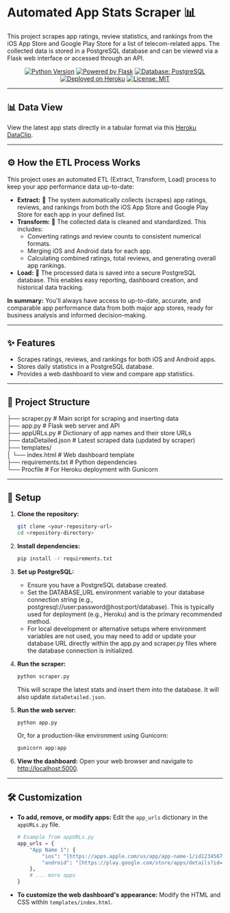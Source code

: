 # Automated App Stats Scraper 📊

This project scrapes app ratings, review statistics, and rankings from the iOS App Store and Google Play Store for a list of telecom-related apps. The collected data is stored in a PostgreSQL database and can be viewed via a Flask web interface or accessed through an API.

<p align="center">
  <a href="https://www.python.org/"><img src="https://img.shields.io/badge/Python-3.x-blue.svg?logo=python&logoColor=white" alt="Python Version"></a>
  <a href="https://flask.palletsprojects.com/"><img src="https://img.shields.io/badge/Flask-2.x-black.svg?logo=flask&logoColor=white" alt="Powered by Flask"></a>
  <a href="https://www.postgresql.org/"><img src="https://img.shields.io/badge/Database-PostgreSQL-blue.svg?logo=postgresql&logoColor=white" alt="Database: PostgreSQL"></a>
  <a href="https://www.heroku.com/"><img src="https://img.shields.io/badge/Heroku-Deployed-430098.svg?logo=heroku&logoColor=white" alt="Deployed on Heroku"></a>
  <a href="LICENSE_PLACEHOLDER.md"><img src="https://img.shields.io/badge/License-MIT-yellow.svg" alt="License: MIT"></a>
</p>

---

## 📊 Data View

View the latest app stats directly in a tabular format via this [Heroku DataClip](https://data.heroku.com/dataclips/ctivnnjqlkpalkxnltdlboovepmn).

---

## ⚙️ How the ETL Process Works

This project uses an automated ETL (Extract, Transform, Load) process to keep your app performance data up-to-date:

-   **Extract:** 📲 The system automatically collects (scrapes) app ratings, reviews, and rankings from both the iOS App Store and Google Play Store for each app in your defined list.
-   **Transform:** 🔄 The collected data is cleaned and standardized. This includes:
    -   Converting ratings and review counts to consistent numerical formats.
    -   Merging iOS and Android data for each app.
    -   Calculating combined ratings, total reviews, and generating overall app rankings.
-   **Load:** 💾 The processed data is saved into a secure PostgreSQL database. This enables easy reporting, dashboard creation, and historical data tracking.

**In summary:** You'll always have access to up-to-date, accurate, and comparable app performance data from both major app stores, ready for business analysis and informed decision-making.

---

## ✨ Features

-   Scrapes ratings, reviews, and rankings for both iOS and Android apps.
-   Stores daily statistics in a PostgreSQL database.
-   Provides a web dashboard to view and compare app statistics.
  
---

## 📁 Project Structure

├── scraper.py         # Main script for scraping and inserting data <br>
├── app.py             # Flask web server and API <br>
├── appURLs.py         # Dictionary of app names and their store URLs <br>
├── dataDetailed.json  # Latest scraped data (updated by scraper) <br>
├── templates/ <br>
│  └── index.html     # Web dashboard template <br>
├── requirements.txt   # Python dependencies <br>
└── Procfile           # For Heroku deployment with Gunicorn


---

## 🚀 Setup

1.  **Clone the repository:**
    ```bash
    git clone <your-repository-url>
    cd <repository-directory>
    ```

2.  **Install dependencies:**
    ```bash
    pip install -r requirements.txt
    ```

3.  **Set up PostgreSQL:**
    -   Ensure you have a PostgreSQL database created.
    -   Set the DATABASE_URL environment variable to your database connection string (e.g., postgresql://user:password@host:port/database). This is typically used for deployment (e.g., Heroku) and is the primary recommended method.
    -   For local development or alternative setups where environment variables are not used, you may need to add or update your database URL directly within the app.py and scraper.py files where the database connection is initialized.

4.  **Run the scraper:**
    ```bash
    python scraper.py
    ```
    This will scrape the latest stats and insert them into the database. It will also update `dataDetailed.json`.

5.  **Run the web server:**
    ```bash
    python app.py
    ```
    Or, for a production-like environment using Gunicorn:
    ```bash
    gunicorn app:app
    ```

6.  **View the dashboard:**
    Open your web browser and navigate to [http://localhost:5000](http://localhost:5000).

---

## 🛠️ Customization

-   **To add, remove, or modify apps:** Edit the `app_urls` dictionary in the `appURLs.py` file.
    ```python
    # Example from appURLs.py
    app_urls = {
        "App Name 1": {
            "ios": "[https://apps.apple.com/us/app/app-name-1/id123456789](https://apps.apple.com/us/app/app-name-1/id123456789)",
            "android": "[https://play.google.com/store/apps/details?id=com.example.app1](https://play.google.com/store/apps/details?id=com.example.app1)"
        },
        # ... more apps
    }
    ```
-   **To customize the web dashboard's appearance:** Modify the HTML and CSS within `templates/index.html`.
  
